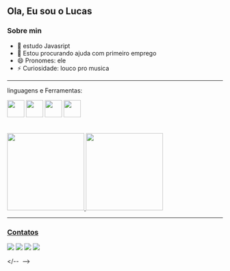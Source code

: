 ## Ola, Eu sou o Lucas

### Sobre min 

- 🌱 estudo Javasript
- 🤔 Estou procurando ajuda com primeiro emprego
- 😄 Pronomes: ele
- ⚡ Curiosidade: louco pro musica

-----

linguagens e Ferramentas:

<div>
<img src="https://cdn.jsdelivr.net/gh/devicons/devicon/icons/css3/css3-original.svg" height="40">
<img src="https://cdn.jsdelivr.net/gh/devicons/devicon/icons/javascript/javascript-original.svg" height="40">
<img src="https://cdn.jsdelivr.net/gh/devicons/devicon/icons/nodejs/nodejs-original.svg" height="40">
<img src="https://cdn.jsdelivr.net/gh/devicons/devicon/icons/html5/html5-original.svg" height="40">
<!--<img src="" height="40">-->
</div>
<br>
<br>
  <a href="https://github.com/rafaballerini">
  <img height="180em" src="https://github-readme-stats.vercel.app/api?username=joaolucas3002&show_icons=true&theme=dracula&include_all_commits=true&count_private=true"/>
  <img height="180em" src="https://github-readme-stats.vercel.app/api/top-langs/?username=joaolucas3002&layout=compact&langs_count=7&theme=dracula"/>
</div>

-----

### Contatos 

<div>
  <a href="   "><img src=https://img.shields.io/badge/Instagram-E4405F?style=for-the-badge&logo=instagram&logoColor=white ></a>
  <a href="  "><img src="https://img.shields.io/badge/Telegram-2CA5E0?style=for-the-badge&logo=telegram&logoColor=white" ></a>
  <a href="  "><img src="https://img.shields.io/badge/Gmail-D14836?style=for-the-badge&logo=gmail&logoColor=white" ></a>
  <a href="https://www.linkedin.com/in/joaolucas3002"><img src="https://img.shields.io/badge/LinkedIn-0077B5?style=for-the-badge&logo=linkedin&logoColor=white" ></a></div>
  
  
  </--  <a href=""><img src="" ></a> </div>-->
  
  
  
  
  
  
